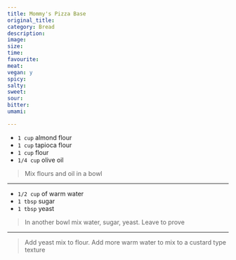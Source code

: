 ```yaml
---
title: Mommy's Pizza Base
original_title:
category: Bread
description:
image:
size:
time:
favourite:
meat:
vegan: y
spicy:
salty:
sweet:
sour:
bitter:
umami:

---
```


* `1 cup` almond flour
* `1 cup` tapioca flour
* `1 cup` flour
* `1/4 cup` olive oil

>Mix flours and oil in a bowl

---

* `1/2 cup` of warm water
* `1 tbsp` sugar
* `1 tbsp` yeast

>In another bowl mix water, sugar, yeast. Leave to prove

---

>Add yeast mix to flour. Add more warm water to mix to a custard type texture